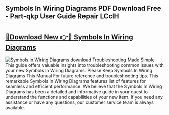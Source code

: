 ## Symbols In Wiring Diagrams PDF Download Free - Part-qkp User Guide Repair LCclH

# <h2><a href="http://dfkek1.blite.top/?on=Symbols+In+Wiring+Diagrams">🔗Download New 👉🔴 Symbols In Wiring Diagrams</a></h2>

[![Symbols In Wiring Diagrams download](https://i.imgur.com/lujVjoI.png)](http://dfkek1.blite.top/?on=Symbols+In+Wiring+Diagrams)
Troubleshooting Made Simple This guide offers valuable insights into troubleshooting common issues with your new Symbols In Wiring Diagrams. Please Keep Symbols In Wiring Diagrams This Manual For future reference and troubleshooting tips. This remarkable Symbols In Wiring Diagrams features list of features for seamless and efficient performance. We believe that the Symbols In Wiring Diagrams has been a detailed and informative guide in your quest to understand the functions and capabilities of your new item. If you need any assistance or have any questions, our customer service team is always available.
